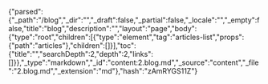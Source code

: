 {"parsed":{"_path":"/blog","_dir":"","_draft":false,"_partial":false,"_locale":"","_empty":false,"title":"blog","description":"","layout":"page","body":{"type":"root","children":[{"type":"element","tag":"articles-list","props":{"path":"articles"},"children":[]}],"toc":{"title":"","searchDepth":2,"depth":2,"links":[]}},"_type":"markdown","_id":"content:2.blog.md","_source":"content","_file":"2.blog.md","_extension":"md"},"hash":"zAmRYGS11Z"}